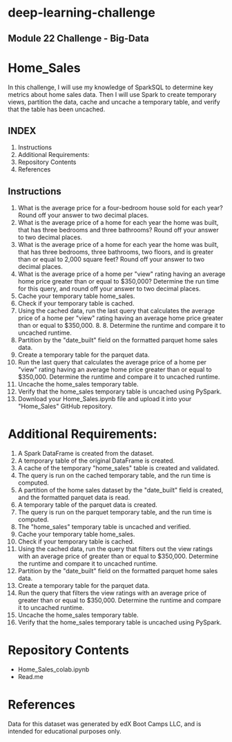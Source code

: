 # deep-learning-challenge

## Module 22 Challenge - Big-Data

# Home_Sales
In this challenge, I will use my knowledge of SparkSQL to determine key metrics about home sales data. Then I will use Spark to create temporary views, partition the data, cache and uncache a temporary table, and verify that the table has been uncached.

## INDEX
1. Instructions
2. Additional Requirements:
3. Repository Contents
4. References

## Instructions
1. What is the average price for a four-bedroom house sold for each year? Round off your answer to two decimal places.
2. What is the average price of a home for each year the home was built, that has three bedrooms and three bathrooms? Round off your answer to two decimal places.
3. What is the average price of a home for each year the home was built, that has three bedrooms, three bathrooms, two floors, and is greater than or equal to 2,000 square feet? Round off your answer to two decimal places.
4. What is the average price of a home per "view" rating having an average home price greater than or equal to $350,000? Determine the run time for this query, and round off your answer to two decimal places.
5. Cache your temporary table home_sales.
6. Check if your temporary table is cached.
7. Using the cached data, run the last query that calculates the average price of a home per "view" rating having an average home price greater than or equal to $350,000. 8. 8. Determine the runtime and compare it to uncached runtime.
9. Partition by the "date_built" field on the formatted parquet home sales data.
10. Create a temporary table for the parquet data.
11. Run the last query that calculates the average price of a home per "view" rating having an average home price greater than or equal to $350,000. Determine the runtime and compare it to uncached runtime.
12. Uncache the home_sales temporary table.
13. Verify that the home_sales temporary table is uncached using PySpark.
14. Download your Home_Sales.ipynb file and upload it into your "Home_Sales" GitHub repository.

# Additional Requirements:
1. A Spark DataFrame is created from the dataset.
2. A temporary table of the original DataFrame is created.
3. A cache of the temporary "home_sales" table is created and validated.
4. The query is run on the cached temporary table, and the run time is computed.
5. A partition of the home sales dataset by the "date_built" field is created, and the formatted parquet data is read.
6. A temporary table of the parquet data is created.
7. The query is run on the parquet temporary table, and the run time is computed.
8. The "home_sales" temporary table is uncached and verified.
9. Cache your temporary table home_sales.
10. Check if your temporary table is cached.
11. Using the cached data, run the query that filters out the view ratings with an average price of greater than or equal to $350,000. Determine the runtime and compare it to uncached runtime.
12. Partition by the "date_built" field on the formatted parquet home sales data.
13. Create a temporary table for the parquet data.
14. Run the query that filters the view ratings with an average price of greater than or equal to $350,000. Determine the runtime and compare it to uncached runtime.
15. Uncache the home_sales temporary table.
16. Verify that the home_sales temporary table is uncached using PySpark.

# Repository Contents
- Home_Sales_colab.ipynb
- Read.me

# References
Data for this dataset was generated by edX Boot Camps LLC, and is intended for educational purposes only.
